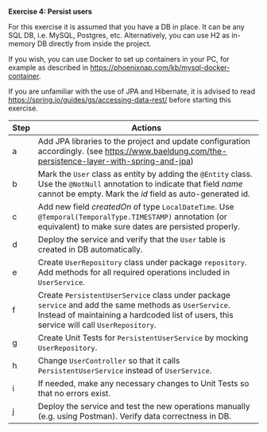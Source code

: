 **Exercise 4: Persist users**

For this exercise it is assumed that you have a DB in place. It can be any SQL DB, i.e. MySQL, Postgres, etc. Alternatively, you can use H2 as in-memory DB directly from inside the project.

If you wish, you can use Docker to set up containers in your PC, for example as described in https://phoenixnap.com/kb/mysql-docker-container.

If you are unfamiliar with the use of JPA and Hibernate, it is advised to read https://spring.io/guides/gs/accessing-data-rest/ before starting this exercise.

| Step | Actions                                                                                                                                                                                            |
|------|----------------------------------------------------------------------------------------------------------------------------------------------------------------------------------------------------|
| a    | Add JPA libraries to the project and update configuration accordingly. (see https://www.baeldung.com/the-persistence-layer-with-spring-and-jpa)                                                    |
| b    | Mark the `User` class as entity by adding the `@Entity` class. Use the `@NotNull` annotation to indicate that field _name_ cannot be empty. Mark the _id_ field as auto-generated id.              |
| c    | Add new field _createdOn_ of type `LocalDateTime`. Use `@Temporal(TemporalType.TIMESTAMP)` annotation (or equivalent) to make sure dates are persisted properly.                                   |
| d    | Deploy the service and verify that the `User` table is created in DB automatically.                                                                                                                |
| e    | Create `UserRepository` class under package `repository`. Add methods for all required operations included in `UserService`.                                                                       |
| f    | Create `PersistentUserService` class under package `service` and add the same methods as `UserService`. Instead of maintaining a hardcoded list of users, this service will call `UserRepository`. |
| g    | Create Unit Tests for `PersistentUserService` by mocking `UserRepository`.                                                                                                                         |
| h    | Change `UserController` so that it calls `PersistentUserService` instead of `UserService`.                                                                                                         |
| i    | If needed, make any necessary changes to Unit Tests so that no errors exist.                                                                                                                       |
| j    | Deploy the service and test the new operations manually (e.g. using Postman). Verify data correctness in DB.                                                                                       |

